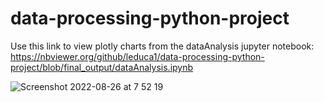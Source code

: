 # data-processing-python-project

Use this link to view plotly charts from the dataAnalysis jupyter notebook:
https://nbviewer.org/github/leduca1/data-processing-python-project/blob/final_output/dataAnalysis.ipynb


![Screenshot 2022-08-26 at 7 52 19](https://user-images.githubusercontent.com/100155849/186831668-f3324000-aec0-4151-b269-34a3903cce94.png)
